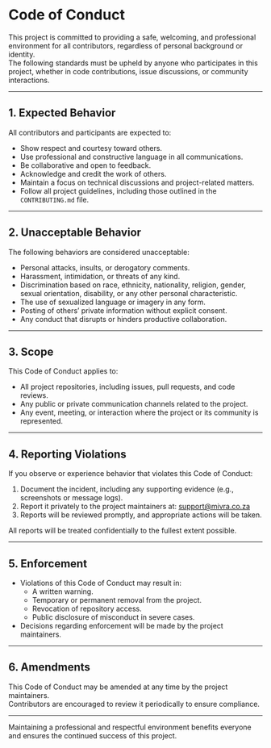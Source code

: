 # Code of Conduct

This project is committed to providing a safe, welcoming, and professional environment for all contributors, regardless of personal background or identity.  
The following standards must be upheld by anyone who participates in this project, whether in code contributions, issue discussions, or community interactions.

---

## 1. Expected Behavior

All contributors and participants are expected to:

- Show respect and courtesy toward others.
- Use professional and constructive language in all communications.
- Be collaborative and open to feedback.
- Acknowledge and credit the work of others.
- Maintain a focus on technical discussions and project-related matters.
- Follow all project guidelines, including those outlined in the `CONTRIBUTING.md` file.

---

## 2. Unacceptable Behavior

The following behaviors are considered unacceptable:

- Personal attacks, insults, or derogatory comments.
- Harassment, intimidation, or threats of any kind.
- Discrimination based on race, ethnicity, nationality, religion, gender, sexual orientation, disability, or any other personal characteristic.
- The use of sexualized language or imagery in any form.
- Posting of others’ private information without explicit consent.
- Any conduct that disrupts or hinders productive collaboration.

---

## 3. Scope

This Code of Conduct applies to:

- All project repositories, including issues, pull requests, and code reviews.
- Any public or private communication channels related to the project.
- Any event, meeting, or interaction where the project or its community is represented.

---

## 4. Reporting Violations

If you observe or experience behavior that violates this Code of Conduct:

1. Document the incident, including any supporting evidence (e.g., screenshots or message logs).
2. Report it privately to the project maintainers at: support@mivra.co.za
3. Reports will be reviewed promptly, and appropriate actions will be taken.

All reports will be treated confidentially to the fullest extent possible.

---

## 5. Enforcement

- Violations of this Code of Conduct may result in:
  - A written warning.
  - Temporary or permanent removal from the project.
  - Revocation of repository access.
  - Public disclosure of misconduct in severe cases.
- Decisions regarding enforcement will be made by the project maintainers.

---

## 6. Amendments

This Code of Conduct may be amended at any time by the project maintainers.  
Contributors are encouraged to review it periodically to ensure compliance.

---

Maintaining a professional and respectful environment benefits everyone and ensures the continued success of this project.
